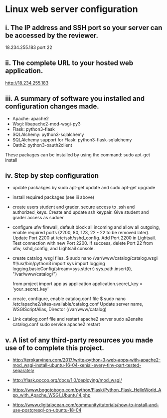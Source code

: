 # Linux web server configuration

## i. The IP address and SSH port so your server can be accessed by the reviewer.
18.234.255.183 port 22

## ii. The complete URL to your hosted web application.
http://18.234.255.183

## iii. A summary of software you installed and configuration changes made.

  * Apache: apache2
  * Wsgi: libapache2-mod-wsgi-py3
  * Flask: python3-flask
  * SQLAlchemy: python3-sqlalchemy
  * SQLAlchemy support for Flask: python3-flask-sqlalchemy
  * Oath2: python3-oauth2client

These packages can be installed by using the command: sudo apt-get install <package name>
 
## iv. Step by step configuration

* update packakges by sudo apt-get update and sudo apt-get upgrade

* install required packages (see iii above)

* create users student and grader. secure access to .ssh and authorized_keys. Create and update ssh keypair. Give student and grader access as sudoer

* configure ufw firewall, default block all incoming and allow all outgoing, enable required ports (2200, 80, 123, 22 - 22 to be removed later). Update Port 2200 at /etc/ssh/sshd_config. Add Port 2200 in Lightsail. Test connection with new Port 2200. If success, delete Port 22 from ufw, sshd_config, and Lightsail console.

* create catalog_wsgi files.
    $ sudo nano /var/www/catalog/catalog.wsgi
    #!/usr/bin/python3
    import sys
    import logging
    logging.basicConfig(stream=sys.stderr)
    sys.path.insert(0, "/var/www/catalog/")

    from project import app as application
    application.secret_key = 'your_secret_key'

* create, configure, enable catalog.conf file
   $ sudo nano /etc/apache2/sites-available/catalog.conf
   Update server name, WSGIScriptAlias, Director (/var/www/catalog)
   
* Link catalog.conf file and restart apache2 server
   sudo a2ensite catalog.conf
   sudo service apache2 restart 

## v. A list of any third-party resources you made use of to complete this project.

  * http://terokarvinen.com/2017/write-python-3-web-apps-with-apache2-mod_wsgi-install-ubuntu-16-04-xenial-every-tiny-part-tested-separately

 * http://flask.pocoo.org/docs/1.0/deploying/mod_wsgi/

  * https://www.bogotobogo.com/python/Flask/Python_Flask_HelloWorld_App_with_Apache_WSGI_Ubuntu14.php

  * https://www.digitalocean.com/community/tutorials/how-to-install-and-use-postgresql-on-ubuntu-18-04
